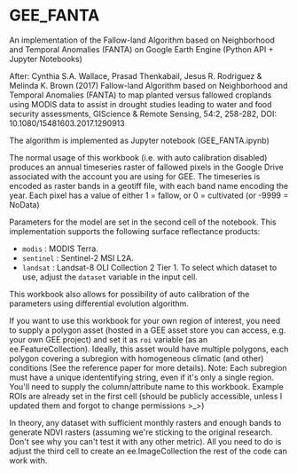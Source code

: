 # GEE_FANTA
An implementation of the Fallow-land Algorithm based on Neighborhood and Temporal Anomalies (FANTA) on Google Earth Engine (Python API + Jupyter Notebooks)

After: Cynthia S.A. Wallace, Prasad Thenkabail, Jesus R. Rodriguez & Melinda K. Brown (2017) Fallow-land Algorithm based on Neighborhood and Temporal Anomalies (FANTA) to map planted versus fallowed croplands using MODIS data to assist in drought studies leading to water and food security assessments, GIScience & Remote Sensing, 54:2, 258-282, DOI: 10.1080/15481603.2017.1290913

The algorithm is implemented as Jupyter notebook (GEE_FANTA.ipynb)

The normal usage of this workbook (i.e. with auto calibration disabled) produces an annual timeseries raster of fallowed pixels in the Google Drive associated with the account you are using for GEE.
The timeseries is encoded as raster bands in a geotiff file, with each band name encoding the year. Each pixel has a value of either 1 = fallow, or 0 = cultivated (or -9999 = NoData)

Parameters for the model are set in the second cell of the notebook.
This implementation supports the following surface reflectance products:
- `modis` : MODIS Terra.
- `sentinel` : Sentinel-2 MSI L2A. 
- `landsat` : Landsat-8 OLI Collection 2 Tier 1.
To select which dataset to use, adjust the `dataset` variable in the input cell.

This workbook also allows for possibility of auto calibration of the parameters using differential evolution algorithm.

If you want to use this workbook for your own region of interest, you need to supply a polygon asset (hosted in a GEE asset store you can access, e.g. your own GEE project) and set it as `roi` variable (as an ee.FeatureCollection). Ideally, this asset would have multiple polygons, each polygon covering a subregion with homogeneous climatic (and other) conditions (See the reference paper for more details).
Note: Each subregion must have a unique idententifying string, even if it's only a single region. You'll need to supply the column/attribute name to this workbook.
Example ROIs are already set in the first cell (should be publicly accessible, unless I updated them and forgot to change permissions >_>)

In theory, any dataset with sufficient monthly rasters and enough bands to generate NDVI rasters (assuming we're sticking to the original research. Don't see why you can't test it with any other metric). All you need to do is adjust the third cell to create an ee.ImageCollection the rest of the code can work with.
